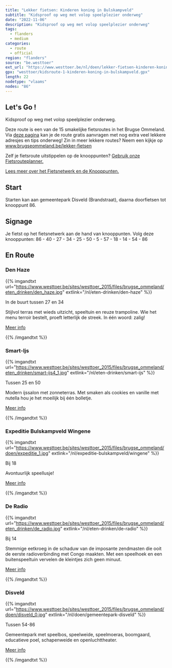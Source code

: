 ```yaml
---
title: "Lekker fietsen: Kinderen koning in Bulskampveld"
subtitle: "Kidsproof op weg met volop speelplezier onderweg"
date: "2022-11-06"
description: "Kidsproof op weg met volop speelplezier onderweg" 
tags:
  - flanders
  - medium
categories: 
  - route
  - official
region: "flanders"
source: "be.westtoer"
ext_url: "https://www.westtoer.be/nl/doen/lekker-fietsen-kinderen-koning-bulskampveld"
gpx: "westtoer/kidsroute-1-kinderen-koning-in-bulskampveld.gpx"
length: 22
nodetype: "vlaams"
nodes: "86"
---
```


## Let's Go !

Kidsproof op weg met volop speelplezier onderweg.

Deze route is een van de 15 smakelijke fietsroutes in het Brugse Ommeland. Via [deze pagina](https://www.westtoer.be/nl/kinderen-koning-bulskampveld) kan je de route gratis aanvragen met nog extra veel lekkere adresjes en tips onderweg! Zin in meer lekkere routes? Neem een kijkje op www.brugseommeland.be/lekker-fietsen 

Zelf je fietsroute uitstippelen op de knooppunten? [Gebruik onze Fietsrouteplanner.](https://www.westtoer.be/nl/fietsrouteplanner)

[Lees meer over het Fietsnetwerk en de Knooppunten.](https://www.westtoer.be/nl/inspiratie/fietsnetwerk)

## Start 

Starten kan aan gemeentepark Disveld (Brandstraat), daarna doorfietsen tot knooppunt 86.

## Signage

Je fietst op het fietsnetwerk aan de hand van knooppunten. Volg deze knooppunten: 86 - 40 - 27 - 34 - 25 - 50 - 5 - 57 - 18 - 14 - 54 - 86

## En Route

### Den Haze

{{% imgandtxt url="https://www.westtoer.be/sites/westtoer_2015/files/brugse_ommeland/eten_drinken/den_haze.jpg" extlink="/nl/eten-drinken/den-haze" %}}

In de buurt tussen 27 en 34

Stijlvol terras met wieds uitzicht, speeltuin en reuze trampoline. Wie het menu terroir bestelt, proeft letterlijk de streek. In één woord: zalig!

[Meer info](https://www.westtoer.be/nl/eten-drinken/den-haze)

{{% /imgandtxt %}}

### Smart-Ijs

{{% imgandtxt url="https://www.westtoer.be/sites/westtoer_2015/files/brugse_ommeland/eten_drinken/smart-ijs4_1.jpg" extlink="/nl/eten-drinken/smart-ijs" %}}

Tussen 25 en 50

Modern ijssalon met zonneterras. Met smaken als cookies en vanille met nutella hou je het moeilijk bij één bolletje.

[Meer info](https://www.westtoer.be/nl/eten-drinken/smart-ijs)

{{% /imgandtxt %}}

### Expeditie Bulskampveld Wingene

{{% imgandtxt url="https://www.westtoer.be/sites/westtoer_2015/files/brugse_ommeland/doen/expeditie_1.jpg" extlink="/nl/expeditie-bulskampveld/wingene" %}}

Bij 18

Avontuurlijk speellusje!

[Meer info](https://www.westtoer.be/nl/expeditie-bulskampveld/wingene)

{{% /imgandtxt %}}

### De Radio

{{% imgandtxt url="https://www.westtoer.be/sites/westtoer_2015/files/brugse_ommeland/eten_drinken/de_radio.jpg" extlink="/nl/eten-drinken/de-radio" %}}

Bij 14

Stemmige eetkroeg in de schaduw van de imposante zendmasten die ooit de eerste radioverbinding met Congo maakten. Met een speelhoek en een buitenspeeltuin vervelen de kleintjes zich geen minuut.

[Meer info](https://www.westtoer.be/nl/eten-drinken/de-radio)

{{% /imgandtxt %}}

### Disveld

{{% imgandtxt url="https://www.westtoer.be/sites/westtoer_2015/files/brugse_ommeland/doen/disveld_0.jpg" extlink="/nl/doen/gemeentepark-disveld" %}}

Tussen 54-86

Gemeentepark met speelbos, speelweide, speelmoeras, boomgaard, educatieve poel, schapenweide en openluchttheater.

[Meer info](https://www.westtoer.be/nl/doen/gemeentepark-disveld)

{{% /imgandtxt %}}